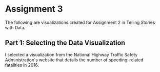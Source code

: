 # **Assignment 3**
The following are visualizations created for Assignment 2 in Telling Stories with Data. 

## **Part 1: Selecting the Data Visualization** 
I selected a visualization from the National Highway Traffic Safety Administration's website that details the number of speeding-related fatalities in 2016. 
</script><div class='tableauPlaceholder' style='width: 1920px; height: 859px;'><object class='tableauViz' width='1920' height='859' style='display:none;'><param name='host_url' value='https%3A%2F%2Fexplore.dot.gov%2F' /> <param name='embed_code_version' value='3' /> <param name='site_root' value='' /><param name='name' value='FARSTrafficFatalitiesinCrashesInvolvingSpeed&#47;SpeedFatalityMap' /><param name='tabs' value='no' /><param name='toolbar' value='yes' /><param name='showAppBanner' value='false' /><param name='display_spinner' value='no' /><param name='filter' value='iframeSizedToWindow=true'/>
Source: “FARS Speeding Data Visualization.” Accessed February 1, 2020. https://icsw.nhtsa.gov/nhtsa/fars/speeding_data_visualization/.


## **Part 2: Analyzing the Visualization** 



## **Part 1: Reconstructing the Visualization** 
Wireframes:

Tableau:<script type='text/javascript' src='https://prod-useast-a.online.tableau.com/javascripts/api/viz_v1.js'></script><div class='tableauPlaceholder' style='width: 1557px; height: 837px;'><object class='tableauViz' width='1557' height='837' style='display:none;'><param name='host_url' value='https%3A%2F%2Fprod-useast-a.online.tableau.com%2F' /> <param name='embed_code_version' value='3' /> <param name='site_root' value='&#47;t&#47;tburandtdataviz' /><param name='name' value='Assignment4&#47;Sheet16' /><param name='tabs' value='no' /><param name='toolbar' value='yes' /><param name='showAppBanner' value='false' /></object></div>
